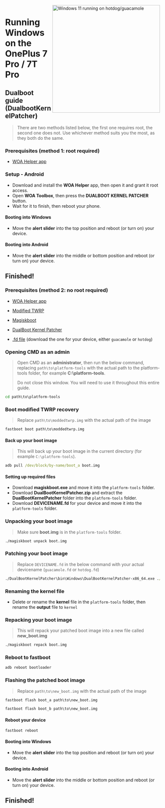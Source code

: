 <img align="right" src="https://github.com/n00b69/woa-op7/blob/main/op7.png" width="350" alt="Windows 11 running on hotdog/guacamole">

# Running Windows on the OnePlus 7 Pro / 7T Pro

## Dualboot guide (DualbootKernelPatcher)
> There are two methods listed below, the first one requires root, the second one does not. Use whichever method suits you the most, as they both do the same.

### Prerequisites (method 1: root required)
- [WOA Helper app](https://github.com/n00b69/woa-helper/releases/tag/APK)

### Setup - Android
- Download and install the **WOA Helper** app, then open it and grant it root access.
- Open **WOA Toolbox**, then press the **DUALBOOT KERNEL PATCHER** button.
- Wait for it to finish, then reboot your phone.

#### Booting into Windows
- Move the **alert slider** into the top position and reboot (or turn on) your device.

#### Booting into Android
- Move the **alert slider** into the middle or bottom position and reboot (or turn on) your device.

## Finished!


### Prerequisites (method 2: no root required)
- [WOA Helper app](https://github.com/Marius586/WoA-Helper-update/releases/tag/WOA)

- [Modified TWRP](https://github.com/n00b69/woa-op7/releases/download/Files/moddedtwrp.img)

- [Magiskboot](https://github.com/n00b69/woa-op7/releases/download/DBKP/magiskboot.exe)

- [DualBoot Kernel Patcher](https://github.com/n00b69/woa-op7/releases/download/DBKP/DualBootKernelPatcher.zip)

- [.fd file](https://github.com/n00b69/woa-op7/releases/DBKP) (download the one for your device, either `guacamole` or `hotdog`)

### Opening CMD as an admin
> Open CMD as an **administrator**, then run the below command, replacing `path\to\platform-tools` with the actual path to the platform-tools folder, for example **C:\platform-tools**.
>
> Do not close this window. You will need to use it throughout this entire guide.
```cmd
cd path\to\platform-tools
```

### Boot modified TWRP recovery
> Replace `path\to\moddedtwrp.img` with the actual path of the image
```cmd
fastboot boot path\to\moddedtwrp.img
```

#### Back up your boot image
> This will back up your boot image in the current directory (for example `C:\platform-tools`).
```cmd
adb pull /dev/block/by-name/boot_a boot.img
```

#### Setting up required files
- Download **magiskboot.exe** and move it into the `platform-tools` folder.
- Download **DualBootKernelPatcher.zip** and extract the **DualBootKernelPatcher** folder into the `platform-tools` folder.
- Download **DEVICENAME.fd** for your device and move it into the `platform-tools` folder.

### Unpacking your boot image
> Make sure **boot.img** is in the `platform-tools` folder.
```cmd
./magiskboot unpack boot.img
```

### Patching your boot image
> Replace `DEVICENAME.fd` in the below command with your actual devicename (`guacamole.fd` or `hotdog.fd`)
```cmd
./DualBootKernelPatcher\bin\Windows\DualBootKernelPatcher-x86_64.exe ./kernel ./DEVICENAME.fd ./output ./DualBootKernelPatcher\Config\DualBoot.Sm8150.cfg ./DualBootKernelPatcher\ShellCode\ShellCode.Hotdog.bin
```

### Renaming the kernel file
- Delete or rename the **kernel** file in the `platform-tools` folder, then rename the **output** file to `kernel`

### Repacking your boot image
> This will repack your patched boot image into a new file called **new_boot.img**
```cmd
./magiskboot repack boot.img
```

### Reboot to fastboot
```cmd
adb reboot bootloader
```

### Flashing the patched boot image
> Replace `path\to\new_boot.img` with the actual path of the image
```cmd
fastboot flash boot_a path\to\new_boot.img
```
```cmd
fastboot flash boot_b path\to\new_boot.img
```

#### Reboot your device
```cmd
fastboot reboot
```

#### Booting into Windows
- Move the **alert slider** into the top position and reboot (or turn on) your device.

#### Booting into Android
- Move the **alert slider** into the middle or bottom position and reboot (or turn on) your device.

## Finished!

















